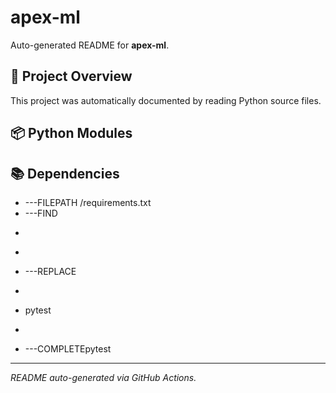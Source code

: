 # apex-ml
Auto-generated README for **apex-ml**.
## 🧠 Project Overview
This project was automatically documented by reading Python source files.
## 📦 Python Modules
## 📚 Dependencies
- ---FILEPATH /requirements.txt
- ---FIND
- ```
- ```
- ---REPLACE
- ```
- pytest
- ```
- ---COMPLETEpytest

---
*README auto-generated via GitHub Actions.*
